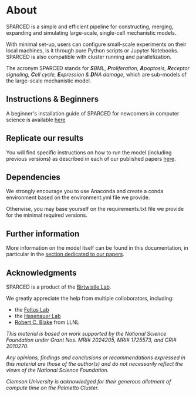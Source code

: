# About

SPARCED is a simple and efficient pipeline for constructing, merging, expanding
and simulating large-scale, single-cell mechanistic models.

With minimal set-up, users can configure small-scale experiments on their local
machines, is it through pure Python scripts or Jupyter Notebooks.
SPARCED is also compatible with cluster running and parallelization.

The acronym SPARCED stands for _**S**BML, **P**roliferation, **A**poptosis,
**R**eceptor signaling, **C**ell cycle, **E**xpression & **D**NA damage_, which
are sub-models of the large-scale mechanistic model.

## Instructions & Beginners

A beginner's installation guide of SPARCED for newcomers in computer science
is available [here](docs/source/installation-guide.md)

## Replicate our results

You will find specific instructions on how to run the model (including previous
versions) as described in each of our published papers
[here](docs/sourcepapers).

## Dependencies

We strongly encourage you to use Anaconda and create a conda environment based
on the environment.yml file we provide.

Otherwise, you may base yourself on the requirements.txt file we provide for
the minimal required versions.

## Further information

More information on the model itself can be found in this documentation, in
particular in the [section dedicated to our papers](docs/source/papers).

## Acknowledgments

SPARCED is a product of the [Birtwistle Lab](http://www.birtwistlelab.com/).

We greatly appreciate the help from multiple colloborators, including:
  - the [Feltus Lab](https://www.clemson.edu/science/departments/genetics-biochemistry/people/profiles/ffeltus)
  - the [Hasenauer Lab](https://www.mathematics-and-life-sciences.uni-bonn.de/en/group-members/jan-hasenauer)
  - [Robert C. Blake](https://bbs.llnl.gov/RobertBlake.html) from LLNL

_This material is based on work supported by the National Science Foundation
under Grant Nos. MRI# 2024205, MRI# 1725573, and CRI# 2010270._

_Any opinions, findings and conclusions or recommendations expressed in this
material are those of the author(s) and do not necessarily reflect the views of
the National Science Foundation._

_Clemson University is acknowledged for their generous allotment of compute time
on the Palmetto Cluster._
